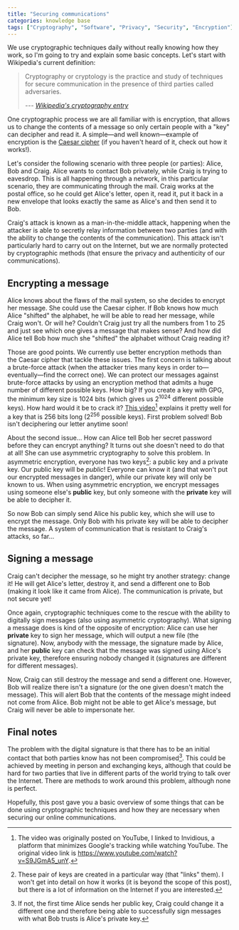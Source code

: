 ```yaml
---
title: "Securing communications"
categories: knowledge base
tags: ["Cryptography", "Software", "Privacy", "Security", "Encryption"]
---
```

We use cryptographic techniques daily without really knowing how they work, so I'm going to try and explain some basic concepts. Let's start with Wikipedia's current definition:

> Cryptography or cryptology is the practice and study of techniques for secure communication in the presence of third parties called adversaries.
>
> --- *[Wikipedia's cryptography entry](https://en.wikipedia.org/wiki/Cryptography)*

One cryptographic process we are all familiar with is encryption, that allows us to change the contents of a message so only certain people with a "key" can decipher and read it. A simple—and well known—example of encryption is the [Caesar cipher](https://en.wikipedia.org/wiki/Caesar_cipher) (if you haven't heard of it, check out how it works!).

Let's consider the following scenario with three people (or parties): Alice, Bob and Craig. Alice wants to contact Bob privately, while Craig is trying to eavesdrop. This is all happening through a network, in this particular scenario, they are communicating through the mail. Craig works at the postal office, so he could get Alice's letter, open it, read it, put it back in a new envelope that looks exactly the same as Alice's and then send it to Bob.

Craig's attack is known as a man-in-the-middle attack, happening when the attacker is able to secretly relay information between two parties (and with the ability to change the contents of the communication). This attack isn't particularly hard to carry out on the Internet, but we are normally protected by cryptographic methods (that ensure the privacy and authenticity of our communications).

## Encrypting a message

Alice knows about the flaws of the mail system, so she decides to encrypt her message. She could use the Caesar cipher. If Bob knows how much Alice "shifted" the alphabet, he will be able to read her message, while Craig won't. Or will he? Couldn't Craig just try all the numbers from 1 to 25 and just see which one gives a message that makes sense? And how did Alice tell Bob how much she "shifted" the alphabet without Craig reading it?

Those are good points. We currently use better encryption methods than the Caesar cipher that tackle these issues. The first concern is talking about a brute-force attack (when the attacker tries many keys in order to—eventually—find the correct one). We can protect our messages against brute-force attacks by using an encryption method that admits a huge number of different possible keys. How big? If you create a key with GPG, the minimum key size is 1024 bits (which gives us 2<sup>1024</sup> different possible keys). How hard would it be to crack it? [This video](https://www.invidio.us/watch?v=S9JGmA5_unY)[^invidious] explains it pretty well for a key that is 256 bits long (2<sup>256</sup> possible keys). First problem solved! Bob isn't deciphering our letter anytime soon!

[^invidious]: The video was originally posted on YouTube, I linked to Invidious, a platform that minimizes Google's tracking while watching YouTube. The original video link is <https://www.youtube.com/watch?v=S9JGmA5_unY>.

About the second issue... How can Alice tell Bob her secret password before they can encrypt anything? It turns out she doesn't need to do that at all! She can use asymmetric cryptography to solve this problem. In asymmetric encryption, everyone has two keys[^nodetail]: a public key and a private key. Our public key will be *public*! Everyone can know it (and that won't put our encrypted messages in danger), while our private key will only be known to us. When using asymmetric encryption, we encrypt messages using someone else's **public** key, but only someone with the **private** key will be able to decipher it.

[^nodetail]: These pair of keys are created in a particular way (that "links" them). I won't get into detail on how it works (it is beyond the scope of this post), but there is a lot of information on the Internet if you are interested.

So now Bob can simply send Alice his public key, which she will use to encrypt the message. Only Bob with his private key will be able to decipher the message. A system of communication that is resistant to Craig's attacks, so far...

## Signing a message

Craig can't decipher the message, so he might try another strategy: change it! He will get Alice's letter, destroy it, and send a different one to Bob (making it look like it came from Alice). The communication is private, but not secure yet!

Once again, cryptographic techniques come to the rescue with the ability to digitally sign messages (also using asymmetric cryptography). What signing a message does is kind of the opposite of encryption: Alice can use her **private** key to sign her message, which will output a new file (the signature). Now, anybody with the message, the signature made by Alice, and her **public** key can check that the message was signed using Alice's private key, therefore ensuring nobody changed it (signatures are different for different messages).

Now, Craig can still destroy the message and send a different one. However, Bob will realize there isn't a signature (or the one given doesn't match the message). This will alert Bob that the contents of the message might indeed not come from Alice. Bob might not be able to get Alice's message, but Craig will never be able to impersonate her.

## Final notes

The problem with the digital signature is that there has to be an initial contact that both parties know has not been compromised[^sharingpk]. This could be achieved by meeting in person and exchanging keys, although that could be hard for two parties that live in different parts of the world trying to talk over the Internet. There are methods to work around this problem, although none is perfect.

[^sharingpk]: If not, the first time Alice sends her public key, Craig could change it a different one and therefore being able to successfully sign messages with what Bob trusts is Alice's private key.

Hopefully, this post gave you a basic overview of some things that can be done using cryptographic techniques and how they are necessary when securing our online communications.
